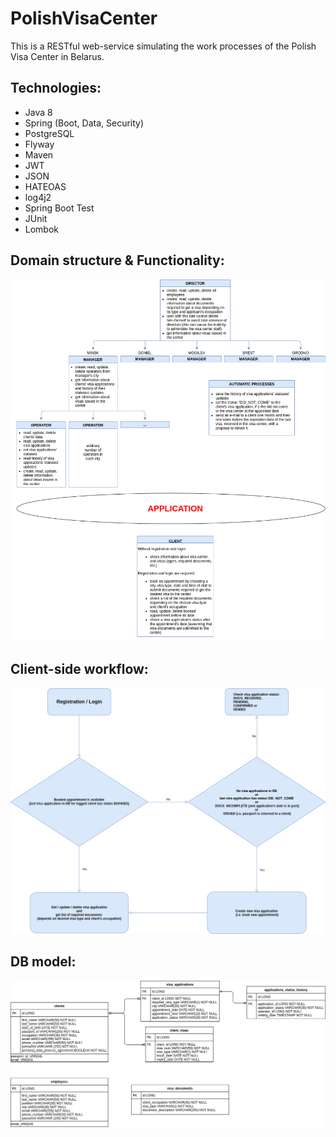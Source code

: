 # PolishVisaCenter
This is a RESTful web-service simulating the work processes of the Polish Visa Center in Belarus.

<h2>Technologies:</h2>
<ul>
  <li>Java 8</li>
  <li>Spring (Boot, Data, Security)</li>
  <li>PostgreSQL</li>
  <li>Flyway</li>
  <li>Maven</li>
  <li>JWT</li>
  <li>JSON</li>
  <li>HATEOAS</li>
  <li>log4j2</li>
  <li>Spring Boot Test</li>
  <li>JUnit</li>
  <li>Lombok</li>
</ul>

<h2>Domain structure & Functionality:</h2>
<img src="images/func.png">

<h2>Client-side workflow:</h2>
<img src="images/client.png">

<h2>DB model:</h2>
<img src="images/db.png">
